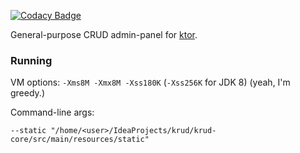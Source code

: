 
[![Codacy Badge](https://api.codacy.com/project/badge/Grade/1307a75c45314feba5959ad8bb083314)](https://www.codacy.com/app/Miha-x64/KRUD?utm_source=github.com&amp;utm_medium=referral&amp;utm_content=JavaneseOnline/KRUD&amp;utm_campaign=Badge_Grade)

General-purpose CRUD admin-panel for [ktor](http://ktor.io/).

### Running

VM options: `-Xms8M -Xmx8M -Xss180K` (`-Xss256K` for JDK 8) (yeah, I'm greedy.)

Command-line args:
```
--static "/home/<user>/IdeaProjects/krud/krud-core/src/main/resources/static"
```
